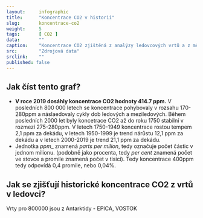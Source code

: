 ```yaml
---
layout:     infographic
title:      "Koncentrace CO2 v historii"
slug:       koncentrace-co2
weight:     5
tags:       [ CO2 ]
data:       ""
caption:    "Koncentrace CO2 zjištěná z analýzy ledovcových vrtů a z měření na Manuna Loa, Hawai."
src:	    "Zdrojová data"
srclink:    ""
published: false
---
```

## Jak číst tento graf? 
* __V roce 2019 dosáhly koncentrace CO2 hodnoty 414.7 ppm.__  V posledních 800 000 letech se koncentrace pohybovaly v rozsahu  170-280ppm a náslaedovaly cykly dob ledových a meziledových. Během posledních 2000 let byly koncetrace CO2 až do roku 1750 stabilní v rozmezí 275-280ppm. V letech 1750-1949 koncentrace rostou tempem 2,1 ppm za dekádu, v letech 1950-1999 je trend nárůstu 12,1 ppm za dekádu a v letech 2000-2019 je trend 21,1 ppm za dekádu.       
* Jednotka _ppm__ znamená *parts per milion*, tedy označuje počet částic v jednom milionu. (podobně jako procenta, tedy *per cent* znamená počet ve stovce a promile znamená počet v tisici). Tedy koncentrace 400ppm tedy odpovídá 0,4 promile, nebo 0,04%.

## Jak se zjišťují historické koncentrace CO2 z vrtů v ledovci?
Vrty pro 800000 jsou z Antarktidy - EPICA, VOSTOK

